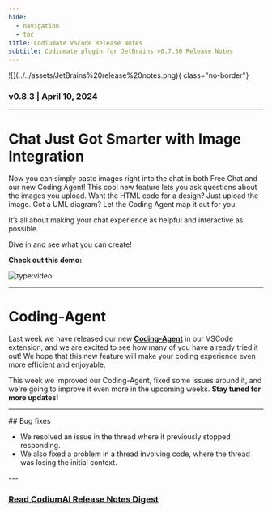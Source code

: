 ```yaml
---
hide:
  - navigation
  - toc
title: Codiumate VScode Release Notes
subtitle: Codiumate plugin for JetBrains v0.7.30 Release Notes
---
```


<div class="centered" markdown>
![](../../assets/JetBrains%20release%20notes.png){ class="no-border"}

### v0.8.3 | April 10, 2024
---

<div class="content" markdown>

# Chat Just Got Smarter with **Image Integration**

Now you can simply paste images right into the chat in both Free Chat and our new Coding Agent! This cool new feature lets you ask questions about the images you upload. Want the HTML code for a design? Just upload the image. Got a UML diagram? Let the Coding Agent map it out for you. 

It’s all about making your chat experience as helpful and interactive as possible. 

Dive in and see what you can create!

**Check out this demo:**

![type:video](https://www.youtube.com/embed/dUHkNK1OD2g?si=lq79WESITHMukQRq)

--- 

# Coding-Agent 

Last week we have released our new **[Coding-Agent](../2024-04-04/index.md)** in our VSCode extension, and we are excited to see how many of you have already tried it out! We hope that this new feature will make your coding experience even more efficient and enjoyable.

This week we improved our Coding-Agent, fixed some issues around it, and we're going to improve it even more in the upcoming weeks. 
**Stay tuned for more updates!**

---
<div markdown class="left">
## Bug fixes

- We resolved an issue in the thread where it previously stopped responding.
- We also fixed a problem in a thread involving code, where the thread was losing the initial context.
</div>
---

### **[Read CodiumAI Release Notes Digest](../../index.md)**

</div>
</div>